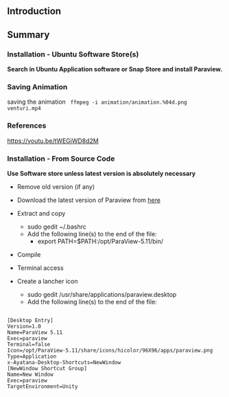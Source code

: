 ## Introduction

## Summary

### Installation - Ubuntu Software Store(s)

**Search in Ubuntu Application software or Snap Store and install Paraview.**

### Saving Animation

saving the animation
<code>
ffmpeg -i animation/animation.%04d.png venturi.mp4
</code>

### References

<https://youtu.be/tWEGjWD8d2M>

### Installation - From Source Code

**Use Software store unless latest version is absolutely necessary**

- Remove old version (if any)
- Download the latest version of Paraview from [here](https://www.paraview.org/download/)

- Extract and copy
  - sudo gedit ~/.bashrc
  - Add the following line(s) to the end of the file:
    - export PATH=$PATH:/opt/ParaView-5.11/bin/
- Compile
- Terminal access
- Create a lancher icon
  - sudo gedit /usr/share/applications/paraview.desktop
  - Add the following line(s) to the end of the file:
<code>
[Desktop Entry]
Version=1.0
Name=ParaView 5.11
Exec=paraview
Terminal=false
Icon=/opt/ParaView-5.11/share/icons/hicolor/96X96/apps/paraview.png
Type=Application
x-Ayatana-Desktop-Shortcuts=NewWindow
[NewWindow Shortcut Group]
Name=New Window
Exec=paraview
TargetEnvironment=Unity
</code>
